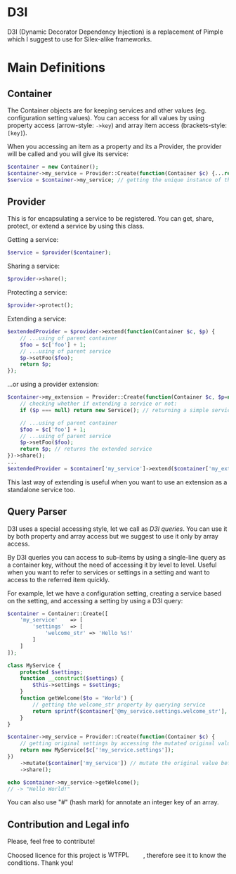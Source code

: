 # D3I
D3I (Dynamic Decorator Dependency Injection) is a replacement of Pimple which I suggest to use for Silex-alike frameworks.

# Main Definitions

## Container

The Container objects are for keeping services and other values (eg. configuration setting values). You can access
for all values by using property access (arrow-style: `->key`) and array item access (brackets-style: `[key]`).

When you accessing an item as a property and its a Provider, the provider will be called and you will give its service:
```php
$container = new Container();
$container->my_service = Provider::Create(function(Container $c) {...return $service;})->share(); // registering a service
$service = $container->my_service; // getting the unique instance of the "my_service" service
```

## Provider

This is for encapsulating a service to be registered. You can get, share, protect, or extend a service by using this
class.

Getting a service:
```php
$service = $provider($container);
```
Sharing a service:
```php
$provider->share();
```
Protecting a service:
```php
$provider->protect();
```
Extending a service:
```php
$extendedProvider = $provider->extend(function(Container $c, $p) {
	// ...using of parent container
	$foo = $c['foo'] + 1;
	// ...using of parent service
	$p->setFoo($foo);
	return $p;
});
```
...or using a provider extension:
```php
$container->my_extension = Provider::Create(function(Container $c, $p=null) {
	// checking whether if extending a service or not:
	if ($p === null) return new Service(); // returning a simple service rather than extending it

	// ...using of parent container
	$foo = $c['foo'] + 1;
	// ...using of parent service
	$p->setFoo($foo);
	return $p; // returns the extended service
})->share();
...
$extendedProvider = $container['my_service']->extend($container['my_extension']);
```
This last way of extending is useful when you want to use an extension as a standalone service too.

## Query Parser
D3I uses a special accessing style, let we call as _D3I queries_. You can use it by both property and array access
but we suggest to use it only by array access.

By D3I queries you can access to sub-items by using a single-line query as a container key, without the need of
accessing it by level to level. Useful when you want to refer to services or settings in a setting and want to access
to the referred item quickly.

For example, let we have a configuration setting, creating a service based on the setting, and accessing a setting by
using a D3I query:
```php
$container = Container::Create([
	'my_service'	=> [
		'settings'	=> [
			'welcome_str' => 'Hello %s!'
		]
	]
]);

class MyService {
	protected $settings;
	function __construct($settings) {
		$this->settings = $settings;
	}
	function getWelcome($to = 'World') {
		// getting the welcome_str property by querying service
		return sprintf($container['@my_service.settings.welcome_str'], $to);
	}
}

$container->my_service = Provider::Create(function(Container $c) {
	// getting original settings by accessing the mutated original value of this provider
	return new MyService($c['!my_service.settings']);
})
	->mutate($container['my_service']) // mutate the original value before of overlapping it
	->share();

echo $container->my_service->getWelcome();
// -> "Hello World!"
```

You can also use "#" (hash mark) for annotate an integer key of an array.

## Contribution and Legal info
Please, feel free to contribute!

Choosed licence for this project is <a href="http://www.wtfpl.net/"><img
       src="http://www.wtfpl.net/wp-content/uploads/2012/12/wtfpl-badge-4.png"
       width="80" height="15" alt="WTFPL" /></a>, therefore see it to know the conditions. Thank you!